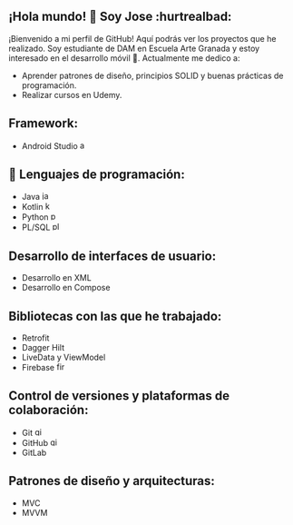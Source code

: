 <!-- En tu encabezado -->
<link rel="stylesheet" href="https://cdn.jsdelivr.net/gh/devicons/devicon@latest/devicon.min.css">

<!-- En tu cuerpo -->
## ¡Hola mundo! :wave: Soy Jose :hurtrealbad:
¡Bienvenido a mi perfil de GitHub! Aquí podrás ver los proyectos que he realizado. Soy estudiante de DAM en Escuela Arte Granada y estoy interesado en el desarrollo móvil :iphone:. Actualmente me dedico a:
- Aprender patrones de diseño, principios SOLID y buenas prácticas de programación.
- Realizar cursos en Udemy.

## Framework:
- Android Studio <img src='https://cdn.jsdelivr.net/gh/devicons/devicon/icons/android/android-original.svg' alt="android" width="15" height="15">

## :hammer: Lenguajes de programación:
- Java <img src='https://cdn.jsdelivr.net/gh/devicons/devicon/icons/java/java-original.svg' alt="java" width="15" height="15">
- Kotlin <img src='https://cdn.jsdelivr.net/gh/devicons/devicon/icons/kotlin/kotlin-original.svg' alt="kotlin" width="15" height="15">
- Python <img src='https://cdn.jsdelivr.net/gh/devicons/devicon/icons/python/python-original.svg' alt="python" width="15" height="15">
- PL/SQL <img src='https://upload.wikimedia.org/wikipedia/fr/thumb/6/68/Oracle_SQL_Developer_logo.svg/1200px-Oracle_SQL_Developer_logo.svg.png' alt="pl/sql" width="15" height="15">

## Desarrollo de interfaces de usuario:
- Desarrollo en XML
- Desarrollo en Compose

## Bibliotecas con las que he trabajado:
- Retrofit
- Dagger Hilt
- LiveData y ViewModel
- Firebase <img src='https://cdn.jsdelivr.net/gh/devicons/devicon/icons/firebase/firebase-plain.svg' alt="firebase" width="15" height="15">

## Control de versiones y plataformas de colaboración:
- Git <img src='https://cdn.jsdelivr.net/gh/devicons/devicon/icons/git/git-original.svg' alt="git" width="15" height="15">
- GitHub <img src='https://cdn.jsdelivr.net/gh/devicons/devicon/icons/github/github-original.svg' alt="github" width="15" height="15">
- GitLab

## Patrones de diseño y arquitecturas:
- MVC
- MVVM
  



